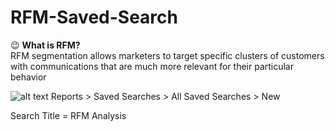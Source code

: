 # RFM-Saved-Search

😉 **What is RFM?** <br>
RFM segmentation allows marketers to target specific clusters of customers with communications that are much more relevant for their particular behavior

![alt text](https://i.imgur.com/p6mmpcg.png)
Reports > Saved Searches > All Saved Searches > New


Search Title = RFM Analysis 

